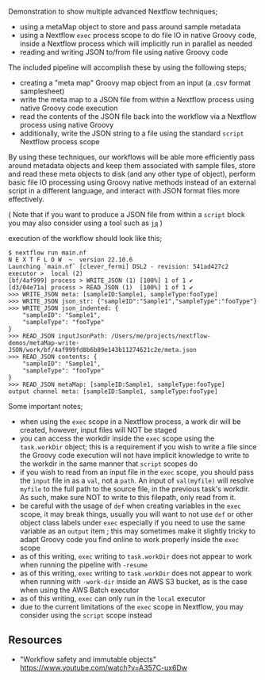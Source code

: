 Demonstration to show multiple advanced Nextflow techniques;

- using a metaMap object to store and pass around sample metadata
- using a Nextflow `exec` process scope to do file IO in native Groovy code, inside a Nextflow process which will implicitly run in parallel as needed
- reading and writing JSON to/from file using native Groovy code

The included pipeline will accomplish these by using the following steps;

- creating a "meta map" Groovy map object from an input (a .csv format samplesheet)
- write the meta map to a JSON file from within a Nextflow process using native Groovy code execution
- read the contents of the JSON file back into the workflow via a Nextflow process using native Groovy
- additionally, write the JSON string to a file using the standard `script` Nextflow process scope

By using these techniques, our workflows will be able more efficiently pass around metadata objects and keep them associated with sample files, store and read these meta objects to disk (and any other type of object), perform basic file IO processing using Groovy native methods instead of an external script in a different language, and interact with JSON format files more effectively.

( Note that if you want to produce a JSON file from within a `script` block you may also consider using a tool such as [`jq`](https://stedolan.github.io/jq/) )

execution of the workflow should look like this;

```
$ nextflow run main.nf
N E X T F L O W  ~  version 22.10.6
Launching `main.nf` [clever_fermi] DSL2 - revision: 541ad427c2
executor >  local (2)
[bf/4af999] process > WRITE_JSON (1) [100%] 1 of 1 ✔
[d3/04e71a] process > READ_JSON (1)  [100%] 1 of 1 ✔
>>> WRITE_JSON meta: [sampleID:Sample1, sampleType:fooType]
>>> WRITE_JSON json_str: {"sampleID":"Sample1","sampleType":"fooType"}
>>> WRITE_JSON json_indented: {
    "sampleID": "Sample1",
    "sampleType": "fooType"
}
>>> READ_JSON inputJsonPath: /Users/me/projects/nextflow-demos/metaMap-write-JSON/work/bf/4af999fd8b6b89e143b11274621c2e/meta.json
>>> READ_JSON contents: {
    "sampleID": "Sample1",
    "sampleType": "fooType"
}
>>> READ_JSON metaMap: [sampleID:Sample1, sampleType:fooType]
output channel meta: [sampleID:Sample1, sampleType:fooType]
```

Some important notes;

- when using the `exec` scope in a Nextflow process, a work dir will be created, however, input files will NOT be staged
- you can access the workdir inside the `exec` scope using the `task.workDir` object; this is a requirement if you wish to write a file since the Groovy code execution will not have implicit knowledge to write to the workdir in the same manner that `script` scopes do
- if you wish to read from an input file in the `exec` scope, you should pass the `input` file in as a `val`, not a `path`. An input of `val(myfile)` will resolve `myfile` to the full path to the source file, in the previous task's workdir. As such, make sure NOT to write to this filepath, only read from it.
- be careful with the usage of `def` when creating variables in the `exec` scope, it may break things, usually you will want to not use `def` or other object class labels under `exec` especially if you need to use the same variable as an `output` item ; this may sometimes make it slightly tricky to adapt Groovy code you find online to work properly inside the `exec` scope
- as of this writing, `exec` writing to `task.workDir` does not appear to work when running the pipeline with `-resume`
- as of this writing, `exec` writing to `task.workDir` does not appear to work when running with `-work-dir` inside an AWS S3 bucket, as is the case when using the AWS Batch executor
- as of this writing, `exec` can only run in the `local` executor
- due to the current limitations of the `exec` scope in Nextflow, you may consider using the `script` scope instead


## Resources

- "Workflow safety and immutable objects" https://www.youtube.com/watch?v=A357C-ux6Dw
